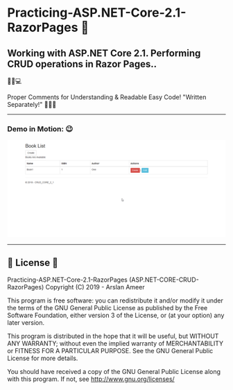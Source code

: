 # Practicing-ASP.NET-Core-2.1-RazorPages 👏

## Working with ASP.NET Core 2.1. Performing CRUD operations in Razor Pages..

📑💫💻

Proper Comments for Understanding & Readable Easy Code! "Written Separately!" 🤟🤟🤟

---

### Demo in Motion: 😉

![](coreMVCdemo.gif)

---

## 📄 License 🔐

Practicing-ASP.NET-Core-2.1-RazorPages (ASP.NET-CORE-CRUD-RazorPages)
Copyright (C) 2019 - Arslan Ameer

This program is free software: you can redistribute it and/or modify
it under the terms of the GNU General Public License as published by
the Free Software Foundation, either version 3 of the License, or
(at your option) any later version.

This program is distributed in the hope that it will be useful,
but WITHOUT ANY WARRANTY; without even the implied warranty of
MERCHANTABILITY or FITNESS FOR A PARTICULAR PURPOSE. See the
GNU General Public License for more details.

You should have received a copy of the GNU General Public License
along with this program. If not, see <http://www.gnu.org/licenses/>
